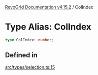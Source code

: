 [RevoGrid Documentation v4.15.2](README.md) / ColIndex

# Type Alias: ColIndex

```ts
type ColIndex: number;
```

## Defined in

[src/types/selection.ts:15](https://github.com/revolist/revogrid/blob/30cfedca97f5b42c948bd2668fa87c350d2411bd/src/types/selection.ts#L15)
